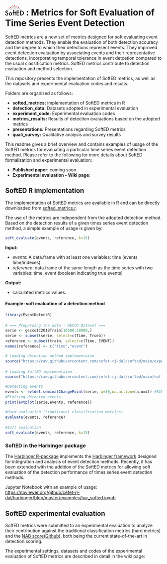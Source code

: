 # <img src="softed_logo.png" width="12%" /> : Metrics for Soft Evaluation of Time Series Event Detection

SoftED metrics are a new set of metrics designed for soft evaluating event detection methods. They enable the evaluation of both detection accuracy and the degree to which their detections represent events. They improved event detection evaluation by associating events and their representative detections, incorporating temporal tolerance in event detcetion compared to the usual classification metrics. SoftED metrics contribute to detection evaluation and method selection.

This repository presents the implementation of SoftED metrics, as well as the datasets and experimental evaluation codes and results.

Folders are organized as follows:
* __softed_metrics:__ implementation of SoftED metrics in R
* __detection_data:__ Datasets adopted in experimental evaluation
* __experiment_code:__ Experimental evaluation codes
* __metrics_results:__ Results of detection evaluations based on the adopted metrics
* __presentations:__ Presentations regarding SoftED metrics
* __quali_survey:__ Qualitative analysis and survey results

This readme gives a brief overview and contains examples of usage of the SoftED metrics for evaluating a particular time series event detection method. Please refer to the following for more details about SoftED formalization and experimental evaluation:
* __Published paper__: coming soon
* __Experimental evaluation - Wiki page__: 

## SoftED R implementation

The implementation of SoftED metrics are available in R and can be directly downloaded from [softed_metrics.r](https://github.com/cefet-rj-dal/softed/blob/main/softed_metrics/softed_metrics.r).

The use of the metrics are independent from the adopted detection method. Based on the detection results of a given times series event detection method, a simple example of usage is given by:
``` r
soft_evaluate(events, reference, k=15)
```
__Input:__
* _events_: A data.frame with at least one variables: time (events time/indexes)
* _reference_: data.frame of the same length as the time series with two variables: time, event (boolean indicating true events)

__Output:__
* calculated metrics values.

#### Example:  soft evaluation of a detection method

``` r
library(EventDetectR)

# === Preparaing the data - GECCO Dataset ===
serie <- geccoIC2018Train[16500:18000,]
serie <- subset(serie, select=c(Time, Trueb))
reference <- subset(train, select=c(Time, EVENT))
names(reference) <- c("time","event")
```

``` r
# Loading detection method implementaion
source("https://raw.githubusercontent.com/cefet-rj-dal/softed/main/experiment_code/harbinger.r")

# Loading SoftED implementaion
source("https://raw.githubusercontent.com/cefet-rj-dal/softed/main/softed_metrics/softed_metrics.r")
```
``` r
#Detecting events
events <- evtdet.seminalChangePoint(serie, w=50,na.action=na.omit) #SCP
#Plotting detected events
print(evtplot(serie,events, reference))
```
``` r
#Hard evaluation (traditional classification metrics)
evaluate(events, reference)

#Soft evaluation
soft_evaluate(events, reference, k=15)
```

### SoftED in the Harbinger package

The [Harbinger R-package](https://github.com/cefet-rj-dal/harbinger) implements the [Harbinger framework](https://eic.cefet-rj.br/~dal/harbinger/) designed for integration and analysis of event detection methods. 
Recently, it has been extended with the addition of the SoftED metrics for allowing soft evaluation of the detection performance of times series event detection methods.

Jupyter Notebook with an example of usage: https://nbviewer.org/github/cefet-rj-dal/harbinger/blob/master/examples/har_softed.ipynb

## SoftED experimental evaluation

SoftED metrics were submitted to an experimental evaluation to analyze their contribution against the traditional classification metrics (hard metrics) and the [NAB score](https://doi.org/10.1109/ICMLA.2015.141)([Github](https://github.com/numenta/NAB)), both being the current state-of-the-art in detection scoring.

The experimental settings, datasets and codes of the experimental evaluation of SoftED metrics are described in detail in the wiki page: 
